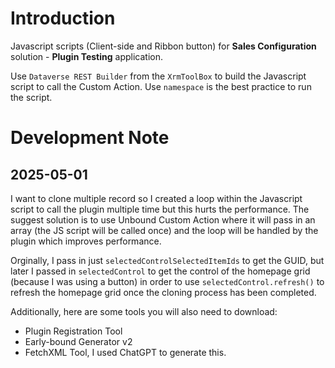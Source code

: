 # Introduction

Javascript scripts (Client-side and Ribbon button) for **Sales Configuration** solution - **Plugin Testing** application.

Use `Dataverse REST Builder` from the `XrmToolBox` to build the Javascript script to call the Custom Action. Use `namespace` is the best practice to run the script.

# Development Note

## 2025-05-01

I want to clone multiple record so I created a loop within the Javascript script to call the plugin multiple time but this hurts the performance. The suggest solution is to use Unbound Custom Action where it will pass in an array (the JS script will be called once) and the loop will be handled by the plugin which improves performance.

Orginally, I pass in just `selectedControlSelectedItemIds` to get the GUID, but later I passed in `selectedControl` to get the control of the homepage grid (because I was using a button) in order to use `selectedControl.refresh()` to refresh the homepage grid once the cloning process has been completed.

Additionally, here are some tools you will also need to download:

- Plugin Registration Tool
- Early-bound Generator v2
- FetchXML Tool, I used ChatGPT to generate this.
